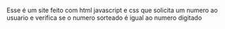 Esse é um site feito com html javascript e css que solicita um numero ao usuario e verifica se o numero sorteado é igual ao numero digitado
